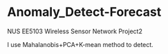 # Anomaly_Detect-Forecast
NUS EE5103 Wireless Sensor Network Project2

I use Mahalanobis+PCA+K-mean method to detect.
